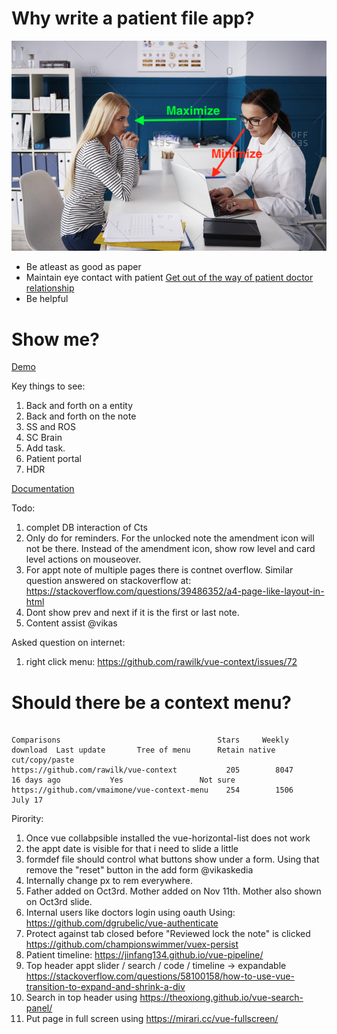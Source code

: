 # Why write a patient file app?

![eye contact](./docs/images/maintain-eye-contact-with-patient.png)

- Be atleast as good as paper
- Maintain eye contact with patient
  [Get out of the way of patient doctor relationship](https://khn.org/news/death-by-a-thousand-clicks/)
- Be helpful

# Show me?

[Demo](http://116.203.134.163/pf/abcd)

Key things to see:

1. Back and forth on a entity
2. Back and forth on the note
3. SS and ROS
4. SC Brain
5. Add task.
6. Patient portal
7. HDR

[Documentation](https://savantcare.github.io)

Todo:

1. complet DB interaction of Cts
2. Only do for reminders. For the unlocked note the amendment icon will not be there. Instead of the amendment icon, show row level and card level actions on mouseover.
3. For appt note of multiple pages there is contnet overflow. Similar question answered on stackoverflow at: https://stackoverflow.com/questions/39486352/a4-page-like-layout-in-html
4. Dont show prev and next if it is the first or last note.
5. Content assist @vikas

Asked question on internet:

1. right click menu: https://github.com/rawilk/vue-context/issues/72

# Should there be a context menu?

```

Comparisons                                   Stars     Weekly download  Last update       Tree of menu      Retain native cut/copy/paste
https://github.com/rawilk/vue-context           205        8047          16 days ago           Yes                 Not sure
https://github.com/vmaimone/vue-context-menu    254        1506            July 17
```

Pirority:

1. Once vue collabpsible installed the vue-horizontal-list does not work
2. the appt date is visible for that i need to slide a little
3. formdef file should control what buttons show under a form. Using that remove the "reset" button in the add form @vikaskedia
4. Internally change px to rem everywhere.
5. Father added on Oct3rd. Mother added on Nov 11th. Mother also shown on Oct3rd slide.
6. Internal users like doctors login using oauth Using: https://github.com/dgrubelic/vue-authenticate
7. Protect against tab closed before "Reviewed lock the note" is clicked https://github.com/championswimmer/vuex-persist
8. Patient timeline: https://jinfang134.github.io/vue-pipeline/
9. Top header appt slider / search / code / timeline -> expandable https://stackoverflow.com/questions/58100158/how-to-use-vue-transition-to-expand-and-shrink-a-div
10. Search in top header using https://theoxiong.github.io/vue-search-panel/
11. Put page in full screen using https://mirari.cc/vue-fullscreen/
